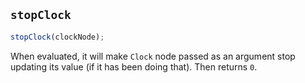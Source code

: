 ## `stopClock`

```js
stopClock(clockNode);
```

When evaluated, it will make `Clock` node passed as an argument stop updating its value (if it has been doing that). Then returns `0`.
